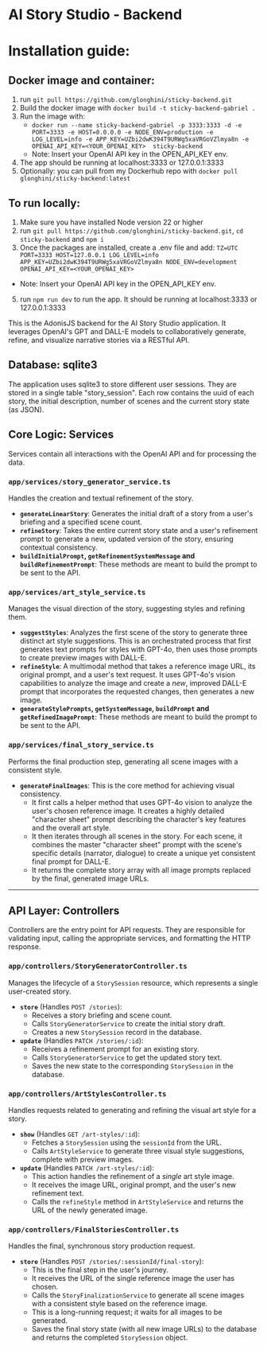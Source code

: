 # AI Story Studio - Backend

# Installation guide:

## Docker image and container:
1. run `git pull https://github.com/glonghini/sticky-backend.git`
2. Build the docker image with `docker build -t sticky-backend-gabriel .`
3. Run the image with:
   - `docker run --name sticky-backend-gabriel -p 3333:3333 -d -e PORT=3333 -e HOST=0.0.0.0 -e NODE_ENV=production -e LOG_LEVEL=info -e APP_KEY=UZbi2dwK394T9URWg5xaVRGoVZlmya8n -e OPENAI_API_KEY=<YOUR_OPENAI_KEY>  sticky-backend`
   - Note: Insert your OpenAI API key in the OPEN_API_KEY env.
5. The app should be running at localhost:3333 or 127.0.0.1:3333
6. Optionally: you can pull from my Dockerhub repo with `docker pull glonghini/sticky-backend:latest` 

## To run locally:
1. Make sure you have installed Node version 22 or higher
2. run `git pull https://github.com/glonghini/sticky-backend.git`, `cd sticky-backend` and `npm i`
3. Once the packages are installed, create a .env file and add:
`TZ=UTC
PORT=3333
HOST=127.0.0.1
LOG_LEVEL=info
APP_KEY=UZbi2dwK394T9URWg5xaVRGoVZlmya8n
NODE_ENV=development
OPENAI_API_KEY=<YOUR_OPENAI_KEY>`
  - Note: Insert your OpenAI API key in the OPEN_API_KEY env.
5. run `npm run dev` to run the app. It should be running at localhost:3333 or 127.0.0.1:3333 


This is the AdonisJS backend for the AI Story Studio application. It leverages OpenAI's GPT and DALL-E models to collaboratively generate, refine, and visualize narrative stories via a RESTful API.

## Database: sqlite3

The application uses sqlite3 to store different user sessions. They are stored in a single table "story_session". Each row contains the uuid of each story, the initial description, number of scenes and the current story state (as JSON).

## Core Logic: Services

Services contain all interactions with the OpenAI API and for processing the data.

### `app/services/story_generator_service.ts`

Handles the creation and textual refinement of the story.

*   **`generateLinearStory`**: Generates the initial draft of a story from a user's briefing and a specified scene count.
*   **`refineStory`**: Takes the entire current story state and a user's refinement prompt to generate a new, updated version of the story, ensuring contextual consistency.
*   **`buildInitialPrompt`, `getRefinementSystemMessage` and `buildRefinementPrompt`**: These methods are meant to build the prompt to be sent to the API.

### `app/services/art_style_service.ts`

Manages the visual direction of the story, suggesting styles and refining them.

*   **`suggestStyles`**: Analyzes the first scene of the story to generate three distinct art style suggestions. This is an orchestrated process that first generates text prompts for styles with GPT-4o, then uses those prompts to create preview images with DALL-E.
*   **`refineStyle`**: A multimodal method that takes a reference image URL, its original prompt, and a user's text request. It uses GPT-4o's vision capabilities to analyze the image and create a *new*, improved DALL-E prompt that incorporates the requested changes, then generates a new image.
*   **`generateStylePrompts`, `getSystemMessage`, `buildPrompt` and `getRefinedImagePrompt`**: These methods are meant to build the prompt to be sent to the API.

### `app/services/final_story_service.ts`

Performs the final production step, generating all scene images with a consistent style.

*   **`generateFinalImages`**: This is the core method for achieving visual consistency.
    *   It first calls a helper method that uses GPT-4o vision to analyze the user's chosen reference image. It creates a highly detailed "character sheet" prompt describing the character's key features and the overall art style.
    *   It then iterates through all scenes in the story. For each scene, it combines the master "character sheet" prompt with the scene's specific details (narrator, dialogue) to create a unique yet consistent final prompt for DALL-E.
    *   It returns the complete story array with all image prompts replaced by the final, generated image URLs.

---

## API Layer: Controllers

Controllers are the entry point for API requests. They are responsible for validating input, calling the appropriate services, and formatting the HTTP response.

### `app/controllers/StoryGeneratorController.ts`

Manages the lifecycle of a `StorySession` resource, which represents a single user-created story.

*   **`store`** (Handles `POST /stories`):
    *   Receives a story briefing and scene count.
    *   Calls `StoryGeneratorService` to create the initial story draft.
    *   Creates a new `StorySession` record in the database.
*   **`update`** (Handles `PATCH /stories/:id`):
    *   Receives a refinement prompt for an existing story.
    *   Calls `StoryGeneratorService` to get the updated story text.
    *   Saves the new state to the corresponding `StorySession` in the database.

### `app/controllers/ArtStylesController.ts`

Handles requests related to generating and refining the visual art style for a story.

*   **`show`** (Handles `GET /art-styles/:id`):
    *   Fetches a `StorySession` using the `sessionId` from the URL.
    *   Calls `ArtStyleService` to generate three visual style suggestions, complete with preview images.
*   **`update`** (Handles `PATCH /art-styles/:id`):
    *   This action handles the refinement of a *single* art style image.
    *   It receives the image URL, original prompt, and the user's new refinement text.
    *   Calls the `refineStyle` method in `ArtStyleService` and returns the URL of the newly generated image.

### `app/controllers/FinalStoriesController.ts`

Handles the final, synchronous story production request.

*   **`store`** (Handles `POST /stories/:sessionId/final-story`):
    *   This is the final step in the user's journey.
    *   It receives the URL of the single reference image the user has chosen.
    *   Calls the `StoryFinalizationService` to generate all scene images with a consistent style based on the reference image.
    *   This is a long-running request; it waits for all images to be generated.
    *   Saves the final story state (with all new image URLs) to the database and returns the completed `StorySession` object.
